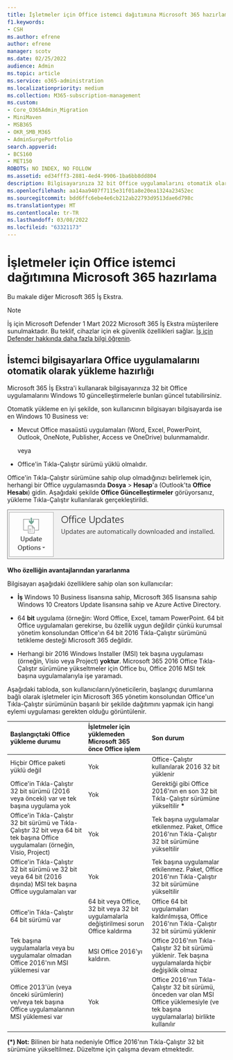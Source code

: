 ```yaml
---
title: İşletmeler için Office istemci dağıtımına Microsoft 365 hazırlama
f1.keywords:
- CSH
ms.author: efrene
author: efrene
manager: scotv
ms.date: 02/25/2022
audience: Admin
ms.topic: article
ms.service: o365-administration
ms.localizationpriority: medium
ms.collection: M365-subscription-management
ms.custom:
- Core_O365Admin_Migration
- MiniMaven
- MSB365
- OKR_SMB_M365
- AdminSurgePortfolio
search.appverid:
- BCS160
- MET150
ROBOTS: NO INDEX, NO FOLLOW
ms.assetid: ed34fff3-2881-4ed4-9906-1ba6bb8dd804
description: Bilgisayarınıza 32 bit Office uygulamalarını otomatik olarak Windows 10 ve güncel tutma hakkında bilgi edinin.
ms.openlocfilehash: aa14aa9407f7115e31f01a8e20ea1324a23452ec
ms.sourcegitcommit: bdd6ffc6ebe4e6cb212ab22793d9513dae6d798c
ms.translationtype: MT
ms.contentlocale: tr-TR
ms.lasthandoff: 03/08/2022
ms.locfileid: "63321173"
---
```

# <a name="prepare-for-office-client-deployment-by-microsoft-365-for-business"></a>İşletmeler için Office istemci dağıtımına Microsoft 365 hazırlama

Bu makale diğer Microsoft 365 İş Ekstra.

> [!NOTE]
> İş için Microsoft Defender 1 Mart 2022 Microsoft 365 İş Ekstra müşterilere sunulmaktadır. Bu teklif, cihazlar için ek güvenlik özellikleri sağlar. [İş için Defender hakkında daha fazla bilgi öğrenin](../../security/defender-business/mdb-overview.md).

## <a name="prepare-to-automatically-install-office-apps-to-client-computers"></a>İstemci bilgisayarlara Office uygulamalarını otomatik olarak yükleme hazırlığı

Microsoft 365 İş Ekstra'i kullanarak bilgisayarınıza 32 bit Office uygulamalarını Windows 10 güncelleştirmelerle bunları güncel tutabilirsiniz.
  
Otomatik yükleme en iyi şekilde, son kullanıcının bilgisayarı bilgisayarda ise en Windows 10 Business ve:
  
- Mevcut Office masaüstü uygulamaları (Word, Excel, PowerPoint, Outlook, OneNote, Publisher, Access ve OneDrive) bulunmamalıdır.
    
    veya
    
- Office'in Tıkla-Çalıştır sürümü yüklü olmalıdır.
    
Office'in Tıkla-Çalıştır sürümüne sahip olup olmadığınızı belirlemek için, herhangi bir Office uygulamasında **Dosya** \> **Hesap**'a (Outlook'ta **Office Hesabı**) gidin. Aşağıdaki şekilde **Office Güncelleştirmeler** görüyorsanız, yükleme Tıkla-Çalıştır kullanılarak gerçekleştirildi. 
  
![Hesap'Office güncelleştirmeleri Office uygulaması ekran görüntüsü.](../../media/e3439380-fa43-4ed6-ae5d-64851c297df5.png)
  
 **Who özelliğin avantajlarından yararlanma**
  
Bilgisayarı aşağıdaki özelliklere sahip olan son kullanıcılar:
  
- **İş** Windows 10 Business lisansına sahip, Microsoft 365 lisansına sahip Windows 10 Creators Update lisansına sahip ve Azure Active Directory. 
    
- 64 **bit** uygulama (örneğin: Word Office, Excel, tamam PowerPoint. 64 bit Office uygulamaları gerekirse, bu özellik uygun değildir çünkü kurumsal yönetim konsolundan Office'ın 64 bit 2016 Tıkla-Çalıştır sürümünü tetikleme desteği Microsoft 365 değildir. 
    
- Herhangi bir 2016 Windows Installer (MSI) tek başına uygulaması (örneğin, Visio veya Project) **yoktur**. Microsoft 365 2016 Office Tıkla-Çalıştır sürümüne yükseltmeler için Office bu, Office 2016 MSI tek başına uygulamalarıyla işe yaramadı. 
    
Aşağıdaki tabloda, son kullanıcıların/yöneticilerin, başlangıç durumlarına bağlı olarak işletmeler için Microsoft 365 yönetim konsolundan Office'un Tıkla-Çalıştır sürümünün başarılı bir şekilde dağıtımını yapmak için hangi eylemi uygulaması gerekten olduğu görüntülenir.<br/>


|Başlangıçtaki Office yükleme durumu|İşletmeler için yüklemeden Microsoft 365 önce Office işlem|Son durum|
|:-----|:-----|:-----|
|Hiçbir Office paketi yüklü değil  <br/> |Yok  <br/> |Office-Çalıştır kullanılarak 2016 32 bit yüklenir  <br/> |
|Office'in Tıkla-Çalıştır 32 bit sürümü (2016 veya önceki) var ve tek başına uygulama yok  <br/> |Yok  <br/> |Gerektiği gibi Office 2016'nın en son 32 bit Tıkla-Çalıştır sürümüne yükseltilir **\*** <br/> |
|Office'in Tıkla-Çalıştır 32 bit sürümü ve Tıkla-Çalıştır 32 bit veya 64 bit tek başına Office uygulamaları (örneğin, Visio, Project)  <br/> |Yok  <br/> |Tek başına uygulamalar etkilenmez. Paket, Office 2016'nın Tıkla-Çalıştır 32 bit sürümüne yükseltilir  <br/> |
|Office'in Tıkla-Çalıştır 32 bit sürümü ve 32 bit veya 64 bit (2016 dışında) MSI tek başına Office uygulamaları var  <br/> |Yok  <br/> |Tek başına uygulamalar etkilenmez. Paket, Office 2016'nın Tıkla-Çalıştır 32 bit sürümüne yükseltilir  <br/> |
|Office'in Tıkla-Çalıştır 64 bit sürümü var  <br/> |64 bit veya Office, 32 bit veya 32 bit uygulamalarla değiştirilmesi sorun Office kaldırma  <br/> |Office 64 bit uygulamaları kaldırılmışsa, Office 2016'nın Tıkla-Çalıştır 32 bit sürümü yüklenir  <br/> |
|Tek başına uygulamalarla veya bu uygulamalar olmadan Office 2016'nın MSI yüklemesi var  <br/> |MSI Office 2016'yı kaldırın.  <br/> |Office 2016'nın Tıkla-Çalıştır 32 bit sürümü yüklenir. Tek başına uygulamalarda hiçbir değişiklik olmaz  <br/> |
|Office 2013'ün (veya önceki sürümlerin) ve/veya tek başına Office uygulamalarının MSI yüklemesi var  <br/> |Yok  <br/> |Office 2016'nın Tıkla-Çalıştır 32 bit sürümü, önceden var olan MSI Office yüklemesiyle (ve tek başına uygulamalarla) birlikte kullanılır  <br/> |
||||
   
 **(\*) Not:** Bilinen bir hata nedeniyle Office 2016'nın Tıkla-Çalıştır 32 bit sürümüne yükseltilmez. Düzeltme için çalışma devam etmektedir. 
  